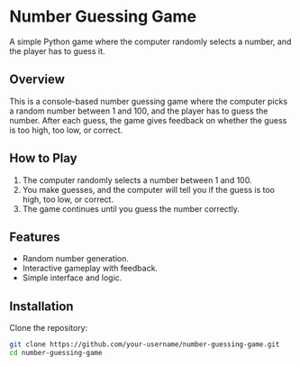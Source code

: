 # Number Guessing Game

A simple Python game where the computer randomly selects a number, and the player has to guess it.

## Overview

This is a console-based number guessing game where the computer picks a random number between 1 and 100, and the player has to guess the number. After each guess, the game gives feedback on whether the guess is too high, too low, or correct.

## How to Play

1. The computer randomly selects a number between 1 and 100.
2. You make guesses, and the computer will tell you if the guess is too high, too low, or correct.
3. The game continues until you guess the number correctly.

## Features

- Random number generation.
- Interactive gameplay with feedback.
- Simple interface and logic.

## Installation

Clone the repository:

```bash
git clone https://github.com/your-username/number-guessing-game.git
cd number-guessing-game
